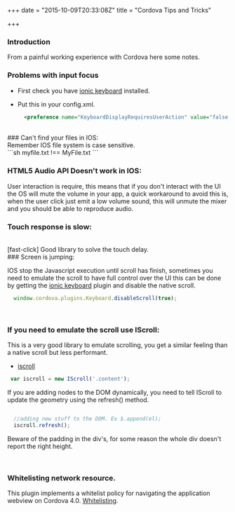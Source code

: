 +++
date = "2015-10-09T20:33:08Z"
title = "Cordova Tips and Tricks"

+++



### Introduction

From a painful working experience with Cordova here some notes.


### Problems with input focus

- First check you have [ionic keyboard](https://www.npmjs.com/package/ionic-plugin-keyboard) installed.
- Put this in your config.xml.

  ```xml
    <preference name="KeyboardDisplayRequiresUserAction" value="false" />
  ```

<br>
### Can't find your files in IOS:
<br>
  Remember IOS file system is case sensitive.<br>
  ```sh
    myfile.txt !== MyFile.txt
  ```

<br>

### HTML5 Audio API Doesn't work in IOS:
User interaction is require, this means that if you don't interact with the UI the OS will mute the volume in your app, a quick workaround to avoid this is, when the user click just emit a low volume sound, this will unmute the mixer and you should be able to reproduce audio.   

### Touch response is slow:
<br>
[fast-click] Good library to solve the touch delay.

<br>
### Screen is jumping:

  IOS stop the Javascript execution until scroll has finish, sometimes you need to emulate the scroll to have full control over the UI this can be done by getting the [ionic keyboard](https://www.npmjs.com/package/ionic-plugin-keyboard) plugin and disable the native scroll.

  ```js
    window.cordova.plugins.Keyboard.disableScroll(true);
  ```

<br>

### If you need to emulate the scroll use IScroll:

  This is a very good library to emulate scrolling, you get a similar feeling than a native scroll but less performant.
  - [iscroll]

  ```js
   var iscroll = new IScroll('.content');
  ```
  If you are adding nodes to the DOM dynamically, you need to tell IScroll to update the geometry using the refresh() method.
  ```js

    //adding new stuff to the DOM. Ex $.append(el);
    iscroll.refresh();
  ```
  Beware of the padding in the div's, for some reason the whole div doesn't report the right height.

<br>

### Whitelisting network resource.
This plugin implements a whitelist policy for navigating the application webview on Cordova 4.0. [Whitelisting].  

[ionic keyboard]: https://github.com/driftyco/ionic-plugin-keyboard
[fast-click]: https://github.com/ftlabs/fastclick
[iscroll]: http://iscrolljs.com/
[whitelisting]: https://github.com/apache/cordova-plugin-whitelist
